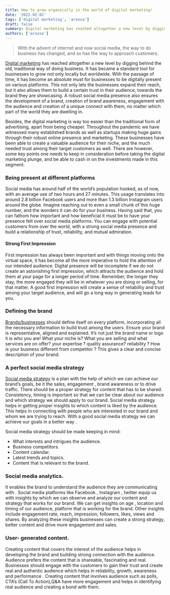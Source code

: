 ```yaml
---
title: How to grow organically in the world of digital marketing!
date: '2022-02-02'
tags: ['digital marketing', 'aroosa']
draft: false
summary: Digital marketing has reached altogether a new level by digging behind the old, traditional way of doing business. It has became a standard tool for businesses to grow not only locally but worldwide.
authors: ['aroosa']
---
```


> With the advent of internet and now social media, the way to do
> business has changed, and so has the way to approach customers.

[Digital marketing](https://wudav.com/services/digital-marketing) has reached altogether a new level by digging behind the old, traditional way of doing business. It has became a standard tool for businesses to grow not only locally but worldwide. With the passage of time, it has become an absolute must for businesses to be digitally present on various platforms. This not only lets the businesses expand their reach, but it also allows them to build a certain trust in their audience, towards the brand they are showcasing. A robust social media presence also ensures the development of a brand, creation of brand awareness, engagement with the audience and creation of a unique connect with them, no matter which part of the world they are dwelling in.

Besides, the digital marketing is way too easier than the traditional form of advertising, apart from being cheaper. Throughout the pandemic we have witnessed many established brands as well as startups making huge gains through their robust online presence and marketing. These businesses have been able to create a valuable audience for their niche, and the much needed trust among their target customers as well. There are however, some key points one needs to keep in consideration before taking the digital marketing plunge, and be able to cash in on the investments made in this segment.

### Being present at different platforms

Social media has around half of the world’s population hooked, as of now, with an average use of two hours and 27 minutes. This usage translates into around 2.8 billion Facebook users and more than 1.3 billion Instagram users around the globe. Imagine reaching out to even a small chunk of this huge number, and the wonders it can do for your business. Having said that, you can fathom how important and how beneficial it must be to have your presence felt over social media platforms. You can engage with potential customers from over the world, with a strong social media presence and build a relationship of trust, reliability, and mutual admiration.

#### Strong First Impression

First impression has always been important and with things moving onto the virtual space, it has become all the more imperative to hold the attention of our intended audience. Digital presence will be incomplete if we do not create an astonishing first impression, which attracts the audience and hold them at your page for a longer period of time. Remember, the longer they stay, the more engaged they will be in whatever you are doing or selling, for that matter. A good first impression will create a sense of reliability and trust among your target audience, and will go a long way in generating leads for you.

### Defining the brand

[Brands/businesses](https://wudav.com/services/brand-audit) should define itself on every platform, incorporating all the necessary information to build trust among the users. Ensure your brand is representative, aligned and explained. It’s not just the brand name or logo it is who you are! What your niche is? What you are selling and what services are on offer? your expertise ? quality assurance? reliability ? How is your business different from competitor ? This gives a clear and concise description of your brand.

### A perfect social media strategy

[Social media strategy](https://wudav.com/services/social-media-marketing) is a plan with the help of which we can achieve our brand’s goals, be it the sales, engagement , brand awareness or to drive traffic. There should be a proper strategy for content that has to be shared. Consistency, timing is important so that we can be clear about our audience and which strategy we should apply to our brand. Social media strategy helps in getting proper insights to which content is liked by the audience. This helps in connecting with people who are interested in our brand and whom we are trying to reach. With a good social media strategy we can achieve our goals in a better way .

Social media strategy should be made keeping in mind:

-  What interests and intrigues the audience.
-  Business competitors.
-  Content calendar.
-  Latest trends and topics.
-  Content that is relevant to the brand.

### Social media analytics.

It enables the brand to understand the audience they are communicating with . Social media platforms like Facebook , Instagram , twitter equip us with insights by which we can observe and analyze our content and strategy that works for our brand. We can get insights on age , location and timing of our audience, platform that is working for the brand. Other insights include engagement rate, reach, impression, followers, likes, views and shares. By analyzing these insights businesses can create a strong strategy, better content and drive more engagement and sales.

### User- generated content.

Creating content that covers the interest of the audience helps in developing the brand and building strong connection with the audience. Audience prefers the content that is shareable, fascinating and real. Businesses should engage with the customers to gain their trust and create real and authentic audience which helps in reliability, growth, awareness and performance . Creating content that involves audience such as polls, CTA’s (Call To Action),Q&A have more engagement and helps in identifying real audience and creating a bond with them.
